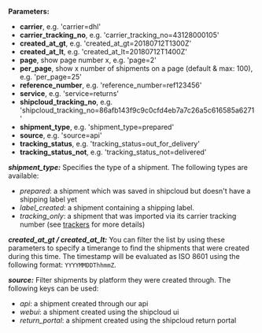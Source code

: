 __Parameters:__

- __carrier__, e.g. 'carrier=dhl'
- __carrier_tracking_no__, e.g. 'carrier_tracking_no=43128000105'
- __created_at_gt__, e.g. 'created_at_gt=20180712T1300Z'
- __created_at_lt__, e.g. 'created_at_lt=20180712T1400Z'
- __page__, show page number x, e.g. 'page=2'
- __per_page__, show x number of shipments on a page (default & max: 100), e.g. 'per_page=25'
- __reference_number__, e.g. 'reference_number=ref123456'
- __service__, e.g. 'service=returns'
- __shipcloud_tracking_no__, e.g. 'shipcloud_tracking_no=86afb143f9c9c0cfd4eb7a7c26a5c616585a6271'
- __shipment_type__, e.g. 'shipment_type=prepared'
- __source__, e.g. 'source=api'
- __tracking_status__, e.g. 'tracking_status=out_for_delivery'
- __tracking_status_not__, e.g. 'tracking_status_not=delivered'

___shipment_type:___ Specifies the type of a shipment. The following types are available:
- _prepared_: a shipment which was saved in shipcloud but doesn't have a shipping label yet
- _label_created_: a shipment containing a shipping label.
- _tracking_only_: a shipment that was imported via its carrier tracking number (see
  [trackers](#trackers) for more details)

___created_at_gt / created_at_lt:___ You can filter the list by using these parameters to specify a
timerange to find the shipments that were created during this time. The timestamp will be evaluated
as ISO 8601 using the following format: `YYYYMMDDThhmmZ`.

___source:___ Filter shipments by platform they were created through. The following keys can be used:
- _api_: a shipment created through our api
- _webui_: a shipment created using the shipcloud ui
- _return_portal_: a shipment created using the shipcloud return portal
